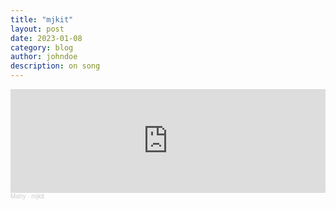 ```yaml
---
title: "mjkit"
layout: post
date: 2023-01-08
category: blog
author: johndoe
description: on song
---
```


<iframe width="100%" height="166" scrolling="no" frameborder="no" allow="autoplay" src="https://w.soundcloud.com/player/?url=https%3A//api.soundcloud.com/tracks/1419326248&color=%23ff5500&auto_play=false&hide_related=false&show_comments=true&show_user=true&show_reposts=false&show_teaser=true"></iframe><div style="font-size: 10px; color: #cccccc;line-break: anywhere;word-break: normal;overflow: hidden;white-space: nowrap;text-overflow: ellipsis; font-family: Interstate,Lucida Grande,Lucida Sans Unicode,Lucida Sans,Garuda,Verdana,Tahoma,sans-serif;font-weight: 100;"><a href="https://soundcloud.com/amusicated" title="Mahy" target="_blank" style="color: #cccccc; text-decoration: none;">Mahy</a> · <a href="https://soundcloud.com/amusicated/mjkit" title="mjkit" target="_blank" style="color: #cccccc; text-decoration: none;">mjkit</a></div>
